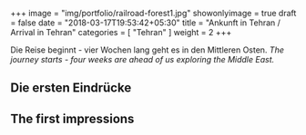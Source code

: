 +++
image = "img/portfolio/railroad-forest1.jpg"
showonlyimage = true
draft = false
date = "2018-03-17T19:53:42+05:30"
title = "Ankunft in Tehran / Arrival in Tehran"
categories = [ "Tehran" ]
weight = 2
+++

Die Reise beginnt - vier Wochen lang geht es in den Mittleren Osten. *The journey
starts - four weeks are ahead of us exploring the Middle East.*
<!--more-->

## Die ersten Eindrücke





## The first impressions